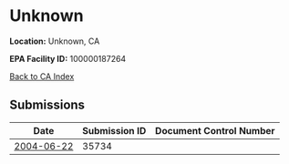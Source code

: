 # Unknown

**Location:** Unknown, CA

**EPA Facility ID:** 100000187264

[Back to CA Index](../../index.md)

## Submissions

| Date | Submission ID | Document Control Number |
|------|--------------|-------------------------|
| [2004-06-22](submissions/35734.md) | 35734 |  |
